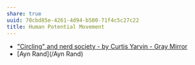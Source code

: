 ```yaml
---
share: true
uuid: 70cbd85e-4261-4d94-b500-71f4c5c27c22
title: Human Potential Movement
---
```

* ["Circling" and nerd society - by Curtis Yarvin - Gray Mirror](https://graymirror.substack.com/p/circling-and-nerd-society)
* [Ayn Rand](/Ayn Rand)